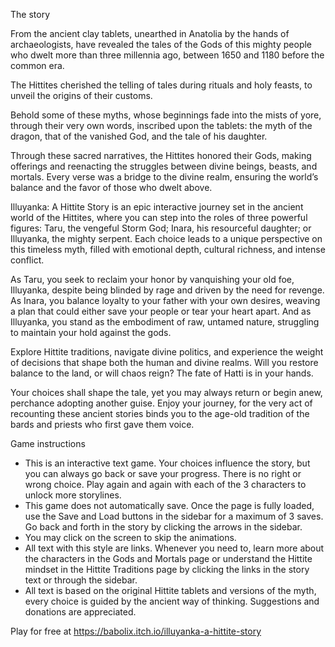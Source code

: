 The story

From the ancient clay tablets, unearthed in Anatolia by the hands of archaeologists, have revealed the tales of the Gods of this mighty people who dwelt more than three millennia ago, between 1650 and 1180 before the common era.

The Hittites cherished the telling of tales during rituals and holy feasts, to unveil the origins of their customs.

Behold some of these myths, whose beginnings fade into the mists of yore, through their very own words, inscribed upon the tablets: the myth of the dragon, that of the vanished God, and the tale of his daughter.

Through these sacred narratives, the Hittites honored their Gods, making offerings and reenacting the struggles between divine beings, beasts, and mortals. Every verse was a bridge to the divine realm, ensuring the world’s balance and the favor of those who dwelt above.

Illuyanka: A Hittite Story is an epic interactive journey set in the ancient world of the Hittites, where you can step into the roles of three powerful figures: Taru, the vengeful Storm God; Inara, his resourceful daughter; or Illuyanka, the mighty serpent. Each choice leads to a unique perspective on this timeless myth, filled with emotional depth, cultural richness, and intense conflict.

As Taru, you seek to reclaim your honor by vanquishing your old foe, Illuyanka, despite being blinded by rage and driven by the need for revenge. As Inara, you balance loyalty to your father with your own desires, weaving a plan that could either save your people or tear your heart apart. And as Illuyanka, you stand as the embodiment of raw, untamed nature, struggling to maintain your hold against the gods.

Explore Hittite traditions, navigate divine politics, and experience the weight of decisions that shape both the human and divine realms. Will you restore balance to the land, or will chaos reign? The fate of Hatti is in your hands.

Your choices shall shape the tale, yet you may always return or begin anew, perchance adopting another guise. Enjoy your journey, for the very act of recounting these ancient stories binds you to the age-old tradition of the bards and priests who first gave them voice.

Game instructions
- This is an interactive text game. Your choices influence the story, but you can always go back or save your progress. There is no right or wrong choice. Play again and again with each of the 3 characters to unlock more storylines.
- This game does not automatically save. Once the page is fully loaded, use the Save and Load buttons in the sidebar for a maximum of 3 saves. Go back and forth in the story by clicking the arrows in the sidebar.
- You may click on the screen to skip the animations.
- All text with this style are links. Whenever you need to, learn more about the characters in the Gods and Mortals page or understand the Hittite mindset in the Hittite Traditions page by clicking the links in the story text or through the sidebar.
- All text is based on the original Hittite tablets and versions of the myth, every choice is guided by the ancient way of thinking.
Suggestions and donations are appreciated.

Play for free at https://babolix.itch.io/illuyanka-a-hittite-story
